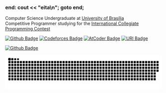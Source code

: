 ### end: cout << "eita\n"; goto end;

Computer Science Undergraduate at [University of Brasília](https://www.unb.br/)  
Competitive Programmer studying for the [International Collegiate Programming Contest](https://icpc.global/)

[![Github Badge](https://img.shields.io/github/followers/tilnoene?label=Follow&style=social)](https://github.com/tilnoene/)
[![Codeforces Badge](https://cp-logo.vercel.app/codeforces/tilnoene)](https://codeforces.com/profile/tilnoene)
[![AtCoder Badge](https://cp-logo.vercel.app/atcoder/tilnoene)](https://atcoder.jp/users/tilnoene)
[![URI Badge](https://cp-logo.vercel.app/uri/440377?link=https://www.urionlinejudge.com.br/judge/pt/profile/440377)](https://www.urionlinejudge.com.br/judge/pt/profile/440377)

[![Github Badge](https://img.shields.io/badge/LinkedIn-0077B5?style=for-the-badge&logo=linkedin&logoColor=white)](https://www.linkedin.com/in/victor-manuel-brito-santos/)

![Snake animation](https://github.com/tilnoene/tilnoene/blob/output/github-contribution-grid-snake.svg)
